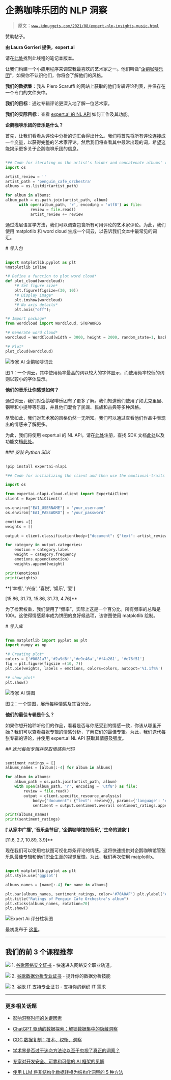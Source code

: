 # 企鹅咖啡乐团的 NLP 洞察

> 原文：[`www.kdnuggets.com/2021/08/expert-nlp-insights-music.html`](https://www.kdnuggets.com/2021/08/expert-nlp-insights-music.html)

赞助帖子。

**由 Laura Gorrieri 提供，expert.ai**

请在[此处](https://github.com/coprinus-comatus/music-insights-expertai)找到此线程的笔记本版本。

让我们构建一个小应用程序来调查我最喜欢的艺术家之一。他们叫做"[企鹅咖啡乐团](https://www.penguincafe.com/)"，如果你不认识他们，你将会了解他们的风格。

**我们的数据集**：我从 Piero Scaruffi 的网站上获取的他们专辑评论列表，并保存在一个专门的文件夹中。

**我们的目标**：通过专辑评论更深入地了解一位艺术家。

**我们的实际目标**：查看 [expert.ai 的 NL API](https://developer.expert.ai/ui?utm_medium=placement&utm_source=kdnuggets&utm_campaign=blog) 如何工作及其功能。

**企鹅咖啡乐团的音乐是什么？**

首先，让我们看看从评论中分析的词汇会得出什么。我们将首先将所有评论连接成一个变量，以获得完整的艺术家评论。然后我们将查看其中最常出现的词，希望这能揭示更多关于企鹅咖啡乐团的信息。

```py

*## Code for iterating on the artist's folder and concatenate albums' reviews in one single artist's review*
import os

artist_review = ''
artist_path = 'penguin_cafe_orchestra'
albums = os.listdir(artist_path)

for album in albums:
album_path = os.path.join(artist_path, album)
      with open(album_path, 'r', encoding = 'utf8') as file:
           review = file.read()
           artist_review += review

```

通过浅层语言学方法，我们可以调查包含所有可用评论的艺术家评论。为此，我们使用 matplotlib 和 word cloud 生成一个词云，以告诉我们文本中最常见的词汇。

*# 导入包*

```py

import matplotlib.pyplot as plt
%matplotlib inline

*# Define a function to plot word cloud*
def plot_cloud(wordcloud):
    *# Set figure size*
    plt.figure(figsize=(30, 10))
    *# Display image*
    plt.imshow(wordcloud)
    *# No axis details*
    plt.axis("off");

*# Import package*
from wordcloud import WordCloud, STOPWORDS

*# Generate word cloud*
wordcloud = WordCloud(width = 3000, height = 2000, random_state=1, background_color='white', collocations=False, stopwords = STOPWORDS).generate(artist_review)

*# Plot*
plot_cloud(wordcloud)

```

![专家 AI 企鹅咖啡词云](img/ab67ee776659865bf40688108c2bfd7c.png)

图 1：一个词云，其中使用频率最高的词以较大的字体显示，而使用频率较低的词则以较小的字体显示。

**他们的音乐让你感觉如何？**

通过词云，我们对企鹅咖啡乐团有了更多了解。我们知道他们使用了如尤克里里、钢琴和小提琴等乐器，并且他们混合了民谣、民族和古典等多种风格。

尽管如此，我们对艺术家的风格仍然一无所知。我们可以通过查看他们作品中表现出的情感来了解更多。

为此，我们将使用 expert.ai 的 NL API。请在[此处](https://developer.expert.ai/ui?utm_medium=placement&utm_source=kdnuggets&utm_campaign=blog)注册，查找 SDK 文档[此处](https://github.com/therealexpertai/nlapi-python)以及功能文档[此处](https://docs.expert.ai/nlapi/latest/)。

*### 安装 Python SDK*

```py

!pip install expertai-nlapi

*## Code for initializing the client and then use the emotional-traits taxonomy*

import os

from expertai.nlapi.cloud.client import ExpertAiClient
client = ExpertAiClient()

os.environ["EAI_USERNAME"] = 'your_username'
os.environ["EAI_PASSWORD"] = 'your_password'

emotions =[]
weights = []

output = client.classification(body={"document": {"text": artist_review}}, params={'taxonomy': 'emotional-traits', 'language': 'en'})

for category in output.categories:
    emotion = category.label
    weight = category.frequency
    emotions.append(emotion)
    weights.append(weight)

print(emotions)
print(weights)

```

**['幸福', '兴奋', '喜悦', '娱乐', '爱']

[15.86, 31.73, 15.86, 31.73, 4.76]**

为了检索权重，我们使用了“频率”，实际上这是一个百分比。所有频率的总和是 100\。这使得情感频率成为饼图的良好候选项，该饼图使用 matplotlib 绘制。

*# 导入库*

```py

from matplotlib import pyplot as plt
import numpy as np

*# Creating plot*
colors = ['#0081a7','#2a9d8f','#e9c46a','#f4a261', '#e76f51']
fig = plt.figure(figsize =(10, 7))
plt.pie(weights, labels = emotions, colors=colors, autopct='%1.1f%%')

*# show plot*
plt.show()

```

![专家 AI 饼图](img/a51e0ffd85128a4fc331fe8e220b2384.png)

图 2：一个饼图，展示每种情感及其百分比。

**他们的最佳专辑是什么？**

如果你想开始聆听他们的作品，看看是否与你感受到的情感一致，你该从哪里开始？我们可以查看每张专辑的情感分析，了解它们的最佳专辑。为此，我们迭代每张专辑的评论，并使用 expert.ai NL API 获取其情感及强度。

*## 迭代每张专辑并获取情感的代码*

```py

sentiment_ratings = []
albums_names = [album[:-4] for album in albums]

for album in albums:
    album_path = os.path.join(artist_path, album)
    with open(album_path, 'r', encoding = 'utf8') as file:
        review = file.read()
        output = client.specific_resource_analysis(
            body={"document": {"text": review}}, params={'language': 'en', 'resource': 'sentiment' })
            sentiment = output.sentiment.overall sentiment_ratings.append(sentiment)

print(albums_names)
print(sentiment_ratings)

```

**['从家中广播', '音乐会节目', '企鹅咖啡馆的音乐', '生命的迹象']**

[11.6, 2.7, 10.89, 3.9]**

现在我们可以使用柱状图可视化每条评论的情感。这将快速提供对企鹅咖啡馆管弦乐队最佳专辑和他们职业生涯的视觉反馈。为此，我们再次使用 matplotlib。

```py

import matplotlib.pyplot as plt
plt.style.use('ggplot')

albums_names = [name[:-4] for name in albums]

plt.bar(albums_names, sentiment_ratings, color='#70A0AF') plt.ylabel("Album rating")
plt.title("Ratings of Penguin Cafe Orchestra's album")
plt.xticks(albums_names, rotation=70)
plt.show()

```

![Expert Ai 评分柱状图](img/58c21cf638e06489296266c994a8bbcf.png)

最初发布于 [这里](https://community.expert.ai/articles-showcase-48/penguin-cafe-orchestra-insights-with-expert-ai-130)。

* * *

## 我们的前 3 个课程推荐

![](img/0244c01ba9267c002ef39d4907e0b8fb.png) 1\. [谷歌网络安全证书](https://www.kdnuggets.com/google-cybersecurity) - 快速进入网络安全职业轨道。

![](img/e225c49c3c91745821c8c0368bf04711.png) 2\. [谷歌数据分析专业证书](https://www.kdnuggets.com/google-data-analytics) - 提升你的数据分析技能

![](img/0244c01ba9267c002ef39d4907e0b8fb.png) 3\. [谷歌 IT 支持专业证书](https://www.kdnuggets.com/google-itsupport) - 支持你的组织 IT 需求

* * *

### 更多相关话题

+   [影响洞察时间的关键因素](https://www.kdnuggets.com/2023/03/key-factors-affecting-time-insights.html)

+   [ChatGPT 驱动的数据探索：解锁数据集中的隐藏洞察](https://www.kdnuggets.com/2023/07/chatgptpowered-data-exploration-unlock-hidden-insights-dataset.html)

+   [CDC 数据复制：技术、权衡、洞察](https://www.kdnuggets.com/2023/08/cdc-data-replication-techniques-tradeoffs-insights.html)

+   [学术界是否过于迷恋方法论以至于忽视了真正的洞察？](https://www.kdnuggets.com/is-academia-obsessing-over-methodology-at-the-cost-of-true-insights)

+   [专家对开发安全、可靠和可信的 AI 框架的见解](https://www.kdnuggets.com/expert-insights-on-developing-safe-secure-and-trustworthy-ai-frameworks)

+   [使用 LLM 将非结构化数据转换为结构化洞察的 5 种方法](https://www.kdnuggets.com/5-ways-of-converting-unstructured-data-into-structured-insights-with-llms)

